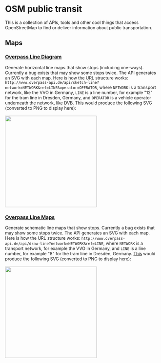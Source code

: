 # OSM public transit

This is a collection of APIs, tools and other cool things that access OpenStreetMap to find or deliver information about public transportation.

## Maps
### [Overpass Line Diagram](http://www.overpass-api.de/public_transport.html) 
Generate horizontal line maps that show stops (including one-ways). Currently a bug exists that may show some stops twice. The API generates an SVG with each map. Here is how the URL structure works: `http://www.overpass-api.de/api/sketch-line?network=NETWORK&ref=LINE&operator=OPERATOR`, where `NETWORK` is a transport network, like the VVO in Germany, `LINE` is a line number, for example "12" for the tram line in Dresden, Germany, and `OPERATOR` is a vehicle operator underneath the network, like DVB. [This](http://www.overpass-api.de/api/sketch-line?network=VVO&ref=12&operator=DVB) would produce the following SVG (converted to PNG to display here):<br><br><img src="https://i.imgur.com/fv1wpaa.png" height="300">
### [Overpass Line Maps](http://www.overpass-api.de/public_transport.html) 
Generate schematic line maps that show stops. Currently a bug exists that may show some stops twice. The API generates an SVG with each map. Here is how the URL structure works:
`http://www.overpass-api.de/api/draw-line?network=NETWORK&ref=LINE`, where `NETWORK` is a transport network, for example the VVO in Germany, and `LINE` is a line number, for example "8" for the tram line in Dresden, Germany. [This](http://www.overpass-api.de/api/draw-line?network=VVO&ref=8) would produce the following SVG (converted to PNG to display here): <br><br><img src="https://i.imgur.com/Wq1mJRe.png" height="300">
